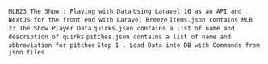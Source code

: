 ```MLB23 The Show : Playing with Data```
```Using Laravel 10 as an API and NextJS for the front end with Laravel Breeze```
``` Items.json contains MLB 23 The Show Player Data ```
``` quirks.json contains a list of name and description of quirks ```
```pitches.json contains a list of name and abbreviation for pitches```
```Step 1 . Load Data into DB with Commands from json files```
